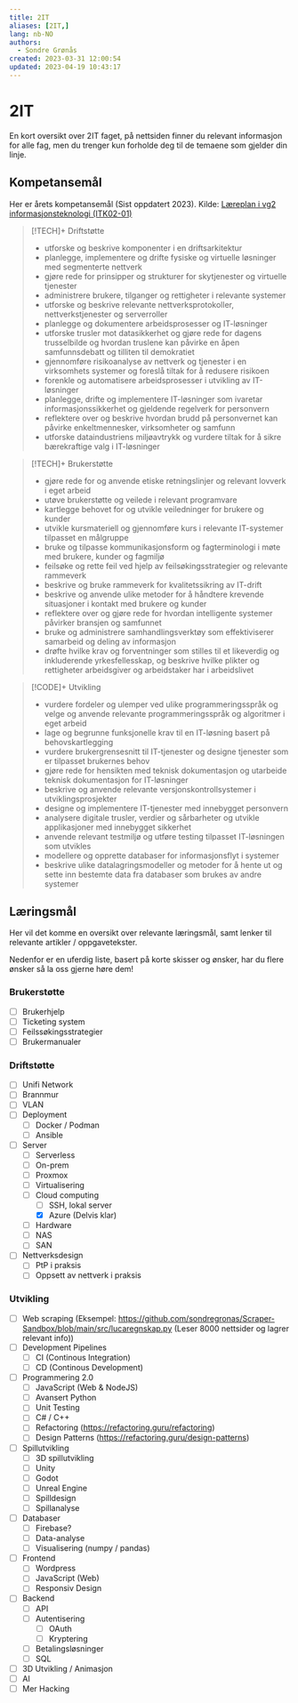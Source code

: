```yaml
---
title: 2IT
aliases: [2IT,]
lang: nb-NO
authors:
  - Sondre Grønås
created: 2023-03-31 12:00:54
updated: 2023-04-19 10:43:17
---
```


# 2IT
En kort oversikt over 2IT faget, på nettsiden finner du relevant informasjon for alle fag, men du trenger kun forholde deg til de temaene som gjelder din linje.

## Kompetansemål
Her er årets kompetansemål (Sist oppdatert 2023). Kilde: [Læreplan i vg2 informasjonsteknologi (ITK02-01)](https://www.udir.no/lk20/itk02-01)

> [!TECH]+ Driftstøtte
> - utforske og beskrive komponenter i en driftsarkitektur
> - planlegge, implementere og drifte fysiske og virtuelle løsninger med segmenterte nettverk
> - gjøre rede for prinsipper og strukturer for skytjenester og virtuelle tjenester
> - administrere brukere, tilganger og rettigheter i relevante systemer
> - utforske og beskrive relevante nettverksprotokoller, nettverkstjenester og serverroller
> - planlegge og dokumentere arbeidsprosesser og IT-løsninger
> - utforske trusler mot datasikkerhet og gjøre rede for dagens trusselbilde og hvordan truslene kan påvirke en åpen samfunnsdebatt og tilliten til demokratiet
> - gjennomføre risikoanalyse av nettverk og tjenester i en virksomhets systemer og foreslå tiltak for å redusere risikoen
> - forenkle og automatisere arbeidsprosesser i utvikling av IT-løsninger
> - planlegge, drifte og implementere IT-løsninger som ivaretar informasjonssikkerhet og gjeldende regelverk for personvern
> - reflektere over og beskrive hvordan brudd på personvernet kan påvirke enkeltmennesker, virksomheter og samfunn
> - utforske dataindustriens miljøavtrykk og vurdere tiltak for å sikre bærekraftige valg i IT-løsninger

> [!TECH]+ Brukerstøtte
> - gjøre rede for og anvende etiske retningslinjer og relevant lovverk i eget arbeid
> - utøve brukerstøtte og veilede i relevant programvare
> - kartlegge behovet for og utvikle veiledninger for brukere og kunder
> - utvikle kursmateriell og gjennomføre kurs i relevante IT-systemer tilpasset en målgruppe
> - bruke og tilpasse kommunikasjonsform og fagterminologi i møte med brukere, kunder og fagmiljø
> - feilsøke og rette feil ved hjelp av feilsøkingsstrategier og relevante rammeverk
> - beskrive og bruke rammeverk for kvalitetssikring av IT-drift
> - beskrive og anvende ulike metoder for å håndtere krevende situasjoner i kontakt med brukere og kunder
> - reflektere over og gjøre rede for hvordan intelligente systemer påvirker bransjen og samfunnet
> - bruke og administrere samhandlingsverktøy som effektiviserer samarbeid og deling av informasjon
> - drøfte hvilke krav og forventninger som stilles til et likeverdig og inkluderende yrkesfellesskap, og beskrive hvilke plikter og rettigheter arbeidsgiver og arbeidstaker har i arbeidslivet

> [!CODE]+ Utvikling
> - vurdere fordeler og ulemper ved ulike programmeringsspråk og velge og anvende relevante programmeringsspråk og algoritmer i eget arbeid
> - lage og begrunne funksjonelle krav til en IT-løsning basert på behovskartlegging
> - vurdere brukergrensesnitt til IT-tjenester og designe tjenester som er tilpasset brukernes behov
> - gjøre rede for hensikten med teknisk dokumentasjon og utarbeide teknisk dokumentasjon for IT-løsninger
> - beskrive og anvende relevante versjonskontrollsystemer i utviklingsprosjekter
> - designe og implementere IT-tjenester med innebygget personvern
> - analysere digitale trusler, verdier og sårbarheter og utvikle applikasjoner med innebygget sikkerhet
> - anvende relevant testmiljø og utføre testing tilpasset IT-løsningen som utvikles
> - modellere og opprette databaser for informasjonsflyt i systemer
> - beskrive ulike datalagringsmodeller og metoder for å hente ut og sette inn bestemte data fra databaser som brukes av andre systemer

## Læringsmål
Her vil det komme en oversikt over relevante læringsmål, samt lenker til relevante artikler / oppgavetekster.

Nedenfor er en uferdig liste, basert på korte skisser og ønsker, har du flere ønsker så la oss gjerne høre dem!

### Brukerstøtte
- [ ] Brukerhjelp
- [ ] Ticketing system
- [ ] Feilssøkingsstrategier
- [ ] Brukermanualer

### Driftstøtte
- [ ] Unifi Network
- [ ] Brannmur
- [ ] VLAN
- [ ] Deployment
	- [ ] Docker / Podman
	- [ ] Ansible
- [ ] Server
	- [ ] Serverless
	- [ ] On-prem
	- [ ] Proxmox
	- [ ] Virtualisering
	- [ ] Cloud computing
		- [ ] SSH, lokal server
		- [x] Azure (Delvis klar)
	- [ ] Hardware
	- [ ] NAS
	- [ ] SAN
- [ ] Nettverksdesign
	- [ ] PtP i praksis
	- [ ] Oppsett av nettverk i praksis

### Utvikling
- [ ] Web scraping (Eksempel: https://github.com/sondregronas/Scraper-Sandbox/blob/main/src/lucaregnskap.py (Leser 8000 nettsider og lagrer relevant info))
- [ ] Development Pipelines
	- [ ] CI (Continous Integration)
	- [ ] CD (Continous Development)
- [ ] Programmering 2.0
	- [ ] JavaScript (Web & NodeJS)
	- [ ] Avansert Python
	- [ ] Unit Testing
	- [ ] C# / C++
	- [ ] Refactoring (https://refactoring.guru/refactoring)
	- [ ] Design Patterns (https://refactoring.guru/design-patterns)
- [ ] Spillutvikling
	- [ ] 3D spillutvikling
	- [ ] Unity
	- [ ] Godot
	- [ ] Unreal Engine
	- [ ] Spilldesign
	- [ ] Spillanalyse
- [ ] Databaser
	- [ ] Firebase?
	- [ ] Data-analyse
	- [ ] Visualisering (numpy / pandas)
- [ ] Frontend
	- [ ] Wordpress
	- [ ] JavaScript (Web)
	- [ ] Responsiv Design
- [ ] Backend
	- [ ] API
	- [ ] Autentisering
		- [ ] OAuth
		- [ ] Kryptering
	- [ ] Betalingsløsninger
	- [ ] SQL
- [ ] 3D Utvikling / Animasjon
- [ ] AI
- [ ] Mer Hacking
